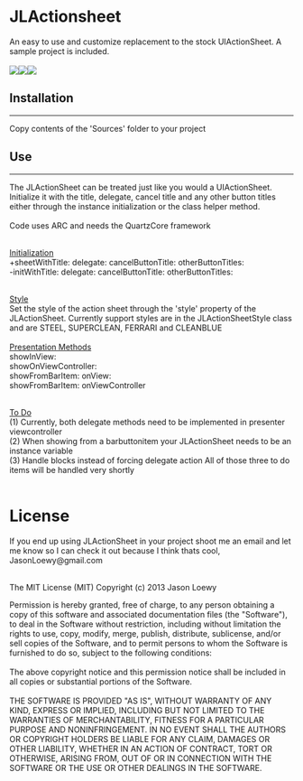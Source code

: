 <h1>JLActionsheet</h1>
An easy to use and customize replacement to the stock UIActionSheet.  A sample project is included.<br><br>
<img src="http://jloewy.com/frameworks/JLActionSheet/Demo.png"><img src="http://jloewy.com/frameworks/JLActionSheet/Steel.png"><img src="http://jloewy.com/frameworks/JLActionSheet/CleanBlue.png"><br>
<h2>Installation</h2>
<hr>
Copy contents of the 'Sources' folder to your project
<h2>Use</h2>
<hr>
The JLActionSheet can be treated just like you would a UIActionSheet.  Initialize it with the title, delegate, cancel title and any other button titles either through the instance initialization or the class helper method.<br><br>Code uses ARC and needs the QuartzCore framework<br><br>

<u>Initialization</u><br>
+sheetWithTitle: delegate: cancelButtonTitle: otherButtonTitles:<br>
-initWithTitle: delegate: cancelButtonTitle: otherButtonTitles:<br><br>

<u>Style</u><br> Set the style of the action sheet through the 'style' property of the JLActionSheet.  Currently support styles are in the JLActionSheetStyle class and are STEEL, SUPERCLEAN, FERRARI and CLEANBLUE<br><br>
<u>Presentation Methods</u><br>
showInView:<br>
showOnViewController:<br>
showFromBarItem: onView:<br>
showFromBarItem: onViewController<br><br>

<u>To Do</u><br>
(1) Currently, both delegate methods need to be implemented in presenter viewcontroller<br>
(2) When showing from a barbuttonitem your JLActionSheet needs to be an instance variable<br>
(3) Handle blocks instead of forcing delegate action
All of those three to do items will be handled very shortly<br><br>

<h1>License</h1>
If you end up using JLActionSheet in your project shoot me an email and let me know so I can check it out because I think thats cool,  JasonLoewy@gmail.com<br><br>

The MIT License (MIT)
Copyright (c) 2013 Jason Loewy

Permission is hereby granted, free of charge, to any person obtaining a copy of this software and associated documentation files (the "Software"), to deal in the Software without restriction, including without limitation the rights to use, copy, modify, merge, publish, distribute, sublicense, and/or sell copies of the Software, and to permit persons to whom the Software is furnished to do so, subject to the following conditions:
<br><br>
The above copyright notice and this permission notice shall be included in all copies or substantial portions of the Software.
<br><br>
THE SOFTWARE IS PROVIDED "AS IS", WITHOUT WARRANTY OF ANY KIND, EXPRESS OR IMPLIED, INCLUDING BUT NOT LIMITED TO THE WARRANTIES OF MERCHANTABILITY, FITNESS FOR A PARTICULAR PURPOSE AND NONINFRINGEMENT. IN NO EVENT SHALL THE AUTHORS OR COPYRIGHT HOLDERS BE LIABLE FOR ANY CLAIM, DAMAGES OR OTHER LIABILITY, WHETHER IN AN ACTION OF CONTRACT, TORT OR OTHERWISE, ARISING FROM, OUT OF OR IN CONNECTION WITH THE SOFTWARE OR THE USE OR OTHER DEALINGS IN THE SOFTWARE.